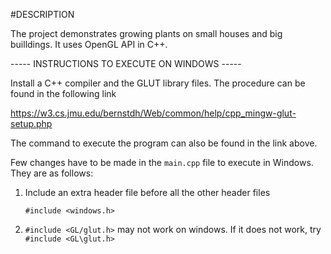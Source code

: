 #DESCRIPTION

The project demonstrates growing plants on small houses and big builldings.
It uses OpenGL API in C++.

----- INSTRUCTIONS TO EXECUTE ON WINDOWS -----

Install a C++ compiler and the GLUT library files. The procedure can be found in the following link

https://w3.cs.jmu.edu/bernstdh/Web/common/help/cpp_mingw-glut-setup.php

The command to execute the program can also be found in the link above.

Few changes have to be made in the `main.cpp` file to execute in Windows. They are as follows:

1. Include an extra header file before all the other header files

   `#include <windows.h>`

2. `#include <GL/glut.h>` may not work on windows. If it does not work, try
   `#include <GL\glut.h>`